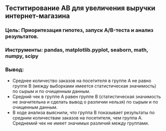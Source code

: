 ## Теститирование АB для увеличения выручки интернет-магазина
### Цель: Приоритезация гипотез, запуск A/B-теста и анализ результатов.
### Инструменты: pandas, matplotlib.pyplot, seaborn, math, numpy, scipy
### Вывод:
- Среднее количество заказов на посетителя в группе A не равно группе B (между выборками имеется статистическая значимость) по сырым и по очищенным данным.
- Средний чек в группе A равен группе B (статистическая значимость не значительна и сделать вывод о различии нельзя) по сырым и по очищенным данным.
- В ходе анализа выяснили, что группа В показывает результаты по средним количествам заказов на посетителя, чем группа А. Среднемий чек не имеет значимых различий между группами.
